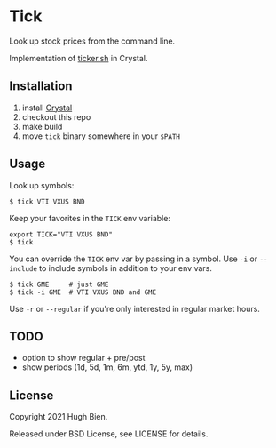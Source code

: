 # Tick

Look up stock prices from the command line.

Implementation of [ticker.sh](https://github.com/pstadler/ticker.sh) in Crystal.

## Installation

1. install [Crystal](https://crystal-lang.org/install/)
2. checkout this repo
3. make build
4. move `tick` binary somewhere in your `$PATH`

## Usage

Look up symbols:

```
$ tick VTI VXUS BND
```

Keep your favorites in the `TICK` env variable:

```
export TICK="VTI VXUS BND"
$ tick
```

You can override the `TICK` env var by passing in a symbol. Use `-i` or `--include` to include
symbols in addition to your env vars.

```
$ tick GME     # just GME
$ tick -i GME  # VTI VXUS BND and GME
```

Use `-r` or `--regular` if you're only interested in regular market hours.

## TODO

* option to show regular + pre/post
* show periods (1d, 5d, 1m, 6m, ytd, 1y, 5y, max)

## License

Copyright 2021 Hugh Bien.

Released under BSD License, see LICENSE for details.
